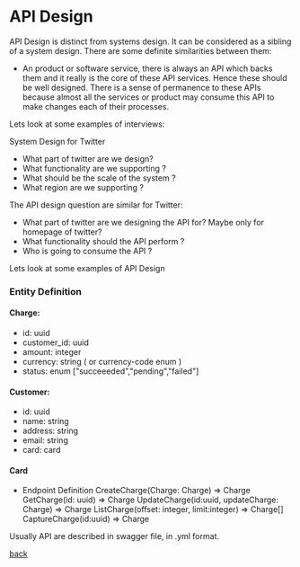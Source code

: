 # API Design

API Design is distinct from systems design. It can be considered as a sibling of a system design. There are some definite similarities between them:
- An product or software service, there is always an API which backs them and it really is the core of these API services. Hence these should be well designed. There is a sense of permanence to these APIs because almost all the services or product may consume this API to make changes each of their processes. 

Lets look at some examples of interviews:

System Design for Twitter
- What part of twitter are we design?
- What functionality are we supporting ?
- What should be the scale of the system ?
- What region are we supporting ?

The API design question are similar for Twitter:
- What part of twitter are we designing the API for? Maybe only for homepage of twitter?
- What functionality should the API perform ?
- Who is going to consume the API ?


Lets look at some examples of API Design

### Entity Definition
#### Charge:
- id: uuid
- customer_id: uuid
- amount: integer
- currency: string ( or currency-code enum )
- status: enum ["succeeeded","pending","failed"]

#### Customer:
- id: uuid
- name: string
- address: string
- email: string
- card: card

#### Card
- Endpoint Definition
CreateCharge(Charge: Charge)
	=> Charge
GetCharge(id: uuid)
	=> Charge
UpdateCharge(id:uuid, updateCharge: Charge)
 => Charge
ListCharge(offset: integer, limit:integer)
 => Charge[]
CaptureCharge(id:uuid)
 => Charge

Usually API are described in swagger file, in .yml format.

[back](../SystemDesign.md)
